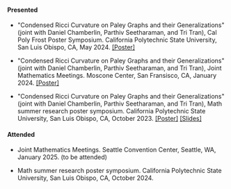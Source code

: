 

#### Presented
- "Condensed Ricci Curvature on Paley Graphs and their Generalizations" (joint with Daniel Chamberlin, Parthiv Seetharaman, and Tri Tran), Cal Poly Frost Poster Symposium. California Polytechnic State University, San Luis Obispo, CA, May 2024. <a href="static/assets/files/condensed_ricci_curvature_poster.pdf" download>[Poster]</a>

- "Condensed Ricci Curvature on Paley Graphs and their Generalizations" (joint with Daniel Chamberlin, Parthiv Seetharaman, and Tri Tran), Joint Mathematics Meetings. Moscone Center, San Fransisco, CA, January 2024. <a href="static/assets/files/condensed_ricci_curvature_poster.pdf" download>[Poster]</a>

- "Condensed Ricci Curvature on Paley Graphs and their Generalizations" (joint with Daniel Chamberlin, Parthiv Seetharaman, and Tri Tran), Math summer research poster symposium. California Polytechnic State University, San Luis Obispo, CA, October 2023. <a href="static/assets/condensed_ricci_curvature_poster.pdf" download>[Poster]</a> <a href="static/assets/files/condensed_ricci_curvature_slides.pdf" download>[Slides]</a>


#### Attended
- Joint Mathematics Meetings. Seattle Convention Center, Seattle, WA, January 2025. (to be attended)

- Math summer research poster symposium. California Polytechnic State University, San Luis Obispo, CA, October 2024.